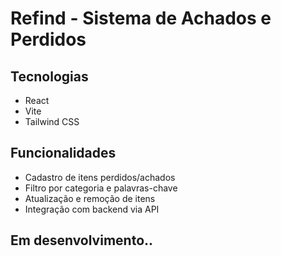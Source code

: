 # Refind - Sistema de Achados e Perdidos

## Tecnologias
- React
- Vite
- Tailwind CSS

## Funcionalidades
- Cadastro de itens perdidos/achados
- Filtro por categoria e palavras-chave
- Atualização e remoção de itens
- Integração com backend via API

## Em desenvolvimento..